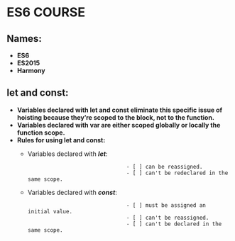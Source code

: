# **ES6 COURSE**

## **Names:**
- **ES6**
- **ES2015**
- **Harmony**

## **let and const:**
- **Variables declared with let and const eliminate this specific issue of hoisting because they’re scoped to the block, not to the function.**
- **Variables declared with var are either scoped globally or locally the function scope.**
- **Rules for using let and const:**
    - Variables declared with **_let_**:
    
                                         - [ ] can be reassigned.                    
                                         - [ ] can't be redeclared in the same scope. 
    - Variables declared with **_const_**:
    
                                         - [ ] must be assigned an initial value.
                                         - [ ] can't be reassigned.
                                         - [ ] can't be declared in the same scope.
